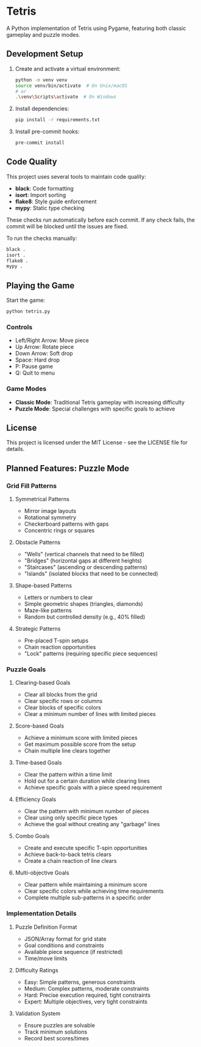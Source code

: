 # Tetris

A Python implementation of Tetris using Pygame, featuring both classic gameplay and puzzle modes.

## Development Setup

1. Create and activate a virtual environment:
   ```bash
   python -m venv venv
   source venv/bin/activate  # On Unix/macOS
   # or
   .\venv\Scripts\activate  # On Windows
   ```

2. Install dependencies:
   ```bash
   pip install -r requirements.txt
   ```

3. Install pre-commit hooks:
   ```bash
   pre-commit install
   ```

## Code Quality

This project uses several tools to maintain code quality:

- **black**: Code formatting
- **isort**: Import sorting
- **flake8**: Style guide enforcement
- **mypy**: Static type checking

These checks run automatically before each commit. If any check fails, the commit will be blocked until the issues are fixed.

To run the checks manually:
```bash
black .
isort .
flake8 .
mypy .
```

## Playing the Game

Start the game:
```bash
python tetris.py
```

### Controls
- Left/Right Arrow: Move piece
- Up Arrow: Rotate piece
- Down Arrow: Soft drop
- Space: Hard drop
- P: Pause game
- Q: Quit to menu

### Game Modes
- **Classic Mode**: Traditional Tetris gameplay with increasing difficulty
- **Puzzle Mode**: Special challenges with specific goals to achieve

## License

This project is licensed under the MIT License - see the LICENSE file for details.

## Planned Features: Puzzle Mode

### Grid Fill Patterns
1. Symmetrical Patterns
   - Mirror image layouts
   - Rotational symmetry
   - Checkerboard patterns with gaps
   - Concentric rings or squares

2. Obstacle Patterns
   - "Wells" (vertical channels that need to be filled)
   - "Bridges" (horizontal gaps at different heights)
   - "Staircases" (ascending or descending patterns)
   - "Islands" (isolated blocks that need to be connected)

3. Shape-based Patterns
   - Letters or numbers to clear
   - Simple geometric shapes (triangles, diamonds)
   - Maze-like patterns
   - Random but controlled density (e.g., 40% filled)

4. Strategic Patterns
   - Pre-placed T-spin setups
   - Chain reaction opportunities
   - "Lock" patterns (requiring specific piece sequences)

### Puzzle Goals
1. Clearing-based Goals
   - Clear all blocks from the grid
   - Clear specific rows or columns
   - Clear blocks of specific colors
   - Clear a minimum number of lines with limited pieces

2. Score-based Goals
   - Achieve a minimum score with limited pieces
   - Get maximum possible score from the setup
   - Chain multiple line clears together

3. Time-based Goals
   - Clear the pattern within a time limit
   - Hold out for a certain duration while clearing lines
   - Achieve specific goals with a piece speed requirement

4. Efficiency Goals
   - Clear the pattern with minimum number of pieces
   - Clear using only specific piece types
   - Achieve the goal without creating any "garbage" lines

5. Combo Goals
   - Create and execute specific T-spin opportunities
   - Achieve back-to-back tetris clears
   - Create a chain reaction of line clears

6. Multi-objective Goals
   - Clear pattern while maintaining a minimum score
   - Clear specific colors while achieving time requirements
   - Complete multiple sub-patterns in a specific order

### Implementation Details
1. Puzzle Definition Format
   - JSON/Array format for grid state
   - Goal conditions and constraints
   - Available piece sequence (if restricted)
   - Time/move limits

2. Difficulty Ratings
   - Easy: Simple patterns, generous constraints
   - Medium: Complex patterns, moderate constraints
   - Hard: Precise execution required, tight constraints
   - Expert: Multiple objectives, very tight constraints

3. Validation System
   - Ensure puzzles are solvable
   - Track minimum solutions
   - Record best scores/times 